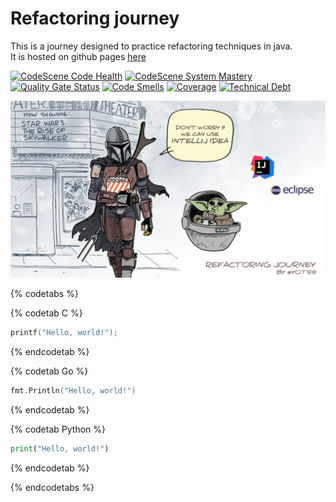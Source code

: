 # Refactoring journey
This is a journey designed to practice refactoring techniques in java.  
It is hosted on github pages [here](https://ythirion.github.io/refactoring-journey/)

[![CodeScene Code Health](https://codescene.io/projects/13150/status-badges/code-health)](https://codescene.io/projects/13150) [![CodeScene System Mastery](https://codescene.io/projects/13150/status-badges/system-mastery)](https://codescene.io/projects/13150) [![Quality Gate Status](https://sonarcloud.io/api/project_badges/measure?project=ythirion_refactoring-journey&metric=alert_status)](https://sonarcloud.io/dashboard?id=ythirion_refactoring-journey) [![Code Smells](https://sonarcloud.io/api/project_badges/measure?project=ythirion_refactoring-journey&metric=code_smells)](https://sonarcloud.io/dashboard?id=ythirion_refactoring-journey) [![Coverage](https://sonarcloud.io/api/project_badges/measure?project=ythirion_refactoring-journey&metric=coverage)](https://sonarcloud.io/dashboard?id=ythirion_refactoring-journey) [![Technical Debt](https://sonarcloud.io/api/project_badges/measure?project=ythirion_refactoring-journey&metric=sqale_index)](https://sonarcloud.io/dashboard?id=ythirion_refactoring-journey)

![refactoring-journey](img/refactoring-journey.webp)

{% codetabs %}

{% codetab C %}
```c
printf("Hello, world!");
```
{% endcodetab %}

{% codetab Go %}
```go
fmt.Println("Hello, world!")
```
{% endcodetab %}

{% codetab Python %}
```python
print("Hello, world!")
```
{% endcodetab %}

{% endcodetabs %}